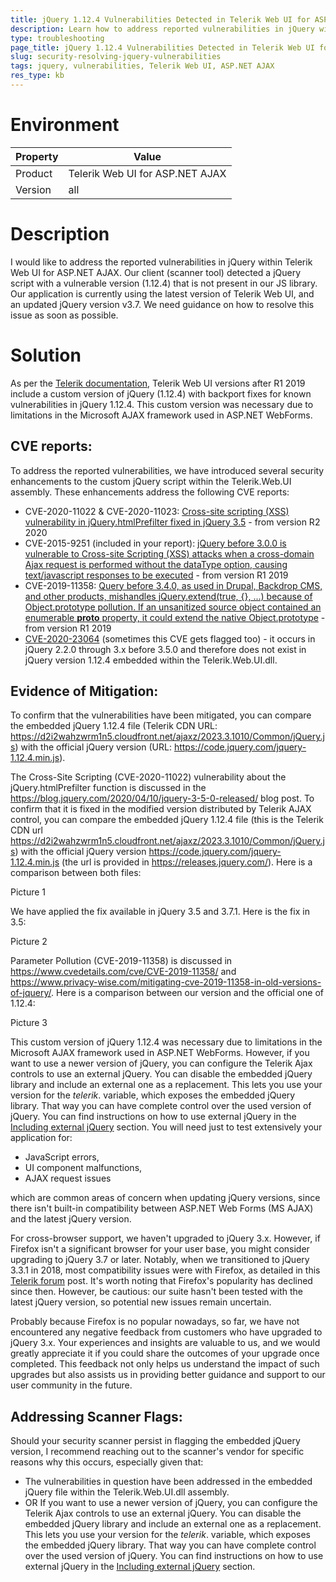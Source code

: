 ```yaml
---
title: jQuery 1.12.4 Vulnerabilities Detected in Telerik Web UI for ASP.NET AJAX
description: Learn how to address reported vulnerabilities in jQuery within Telerik Web UI for ASP.NET AJAX.
type: troubleshooting
page_title: jQuery 1.12.4 Vulnerabilities Detected in Telerik Web UI for ASP.NET AJAX
slug: security-resolving-jquery-vulnerabilities
tags: jquery, vulnerabilities, Telerik Web UI, ASP.NET AJAX
res_type: kb
---
```

# Environment
| Property | Value |
| --- | --- |
| Product | Telerik Web UI for ASP.NET AJAX |
| Version | all |

# Description
I would like to address the reported vulnerabilities in jQuery within Telerik Web UI for ASP.NET AJAX. Our client (scanner tool) detected a jQuery script with a vulnerable version (1.12.4) that is not present in our JS library. Our application is currently using the latest version of Telerik Web UI, and an updated jQuery version v3.7. We need guidance on how to resolve this issue as soon as possible.

# Solution
As per the [Telerik documentation](https://docs.telerik.com/devtools/aspnet-ajax/integration/jquery/using-jquery#embedded-jquery-security), Telerik Web UI versions after R1 2019 include a custom version of jQuery (1.12.4) with backport fixes for known vulnerabilities in jQuery 1.12.4. This custom version was necessary due to limitations in the Microsoft AJAX framework used in ASP.NET WebForms.

## CVE reports:
To address the reported vulnerabilities, we have introduced several security enhancements to the custom jQuery script within the Telerik.Web.UI assembly. These enhancements address the following CVE reports:

- CVE-2020-11022 & CVE-2020-11023: [Cross-site scripting (XSS) vulnerability in jQuery.htmlPrefilter fixed in jQuery 3.5](https://blog.jquery.com/2020/04/10/jquery-3-5-0-released/) - from version R2 2020
- CVE-2015-9251 (included in your report): [jQuery before 3.0.0 is vulnerable to Cross-site Scripting (XSS) attacks when a cross-domain Ajax request is performed without the dataType option, causing text/javascript responses to be executed](https://www.cvedetails.com/cve/CVE-2015-9251/) - from version R1 2019
- CVE-2019-11358: [Query before 3.4.0, as used in Drupal, Backdrop CMS, and other products, mishandles jQuery.extend(true, {}, ...) because of Object.prototype pollution. If an unsanitized source object contained an enumerable __proto__ property, it could extend the native Object.prototype](https://www.cvedetails.com/cve/CVE-2019-11358/) - from version R1 2019
- [CVE-2020-23064](https://nvd.nist.gov/vuln/detail/CVE-2020-23064) (sometimes this CVE gets flagged too) - it occurs in jQuery 2.2.0 through 3.x before 3.5.0 and therefore does not exist in jQuery version 1.12.4 embedded within the Telerik.Web.UI.dll.

## Evidence of Mitigation:
To confirm that the vulnerabilities have been mitigated, you can compare the embedded jQuery 1.12.4 file (Telerik CDN URL: https://d2i2wahzwrm1n5.cloudfront.net/ajaxz/2023.3.1010/Common/jQuery.js) with the official jQuery version (URL: https://code.jquery.com/jquery-1.12.4.min.js).

The Cross-Site Scripting (CVE-2020-11022) vulnerability about the jQuery.htmlPrefilter function is discussed in the https://blog.jquery.com/2020/04/10/jquery-3-5-0-released/ blog post. To confirm that it is fixed in the modified version distributed by Telerik AJAX control, you can compare the embedded jQuery 1.12.4 file (this is the Telerik CDN url https://d2i2wahzwrm1n5.cloudfront.net/ajaxz/2023.3.1010/Common/jQuery.js) with the official jQuery version https://code.jquery.com/jquery-1.12.4.min.js (the url is provided in https://releases.jquery.com/). Here is a comparison between both files:

Picture 1

We have applied the fix available in jQuery 3.5 and 3.7.1. Here is the fix in 3.5:

Picture 2

Parameter Pollution (CVE-2019-11358) is discussed in https://www.cvedetails.com/cve/CVE-2019-11358/ and https://www.privacy-wise.com/mitigating-cve-2019-11358-in-old-versions-of-jquery/. Here is a comparison between our version and the official one of 1.12.4:

Picture 3

This custom version of jQuery 1.12.4 was necessary due to limitations in the Microsoft AJAX framework used in ASP.NET WebForms. However, if you want to use a newer version of jQuery, you can configure the Telerik Ajax controls to use an external jQuery. You can disable the embedded jQuery library and include an external one as a replacement. This lets you use your version for the $telerik.$ variable, which exposes the embedded jQuery library. That way you can have complete control over the used version of jQuery. You can find instructions on how to use external jQuery in the [Including external jQuery](https://docs.telerik.com/devtools/aspnet-ajax/integration/jquery/using-jquery#including-external-jquery) section. You will need just to test extensively your application for:

- JavaScript errors,
- UI component malfunctions,
- AJAX request issues

which are common areas of concern when updating jQuery versions, since there isn't built-in compatibility between ASP.NET Web Forms (MS AJAX) and the latest jQuery version.

For cross-browser support, we haven't upgraded to jQuery 3.x. However, if Firefox isn't a significant browser for your user base, you might consider upgrading to jQuery 3.7 or later. Notably, when we transitioned to jQuery 3.3.1 in 2018, most compatibility issues were with Firefox, as detailed in this [Telerik forum](https://www.telerik.com/forums/known-issues-and-important-changes#4411795) post. It's worth noting that Firefox's popularity has declined since then. However, be cautious: our suite hasn't been tested with the latest jQuery version, so potential new issues remain uncertain.

Probably because Firefox is no popular nowadays, so far, we have not encountered any negative feedback from customers who have upgraded to jQuery 3.x. Your experiences and insights are valuable to us, and we would greatly appreciate it if you could share the outcomes of your upgrade once completed. This feedback not only helps us understand the impact of such upgrades but also assists us in providing better guidance and support to our user community in the future.

## Addressing Scanner Flags:

Should your security scanner persist in flagging the embedded jQuery version, I recommend reaching out to the scanner's vendor for specific reasons why this occurs, especially given that:

- The vulnerabilities in question have been addressed in the embedded jQuery file within the Telerik.Web.UI.dll assembly.
- OR If you want to use a newer version of jQuery, you can configure the Telerik Ajax controls to use an external jQuery. You can disable the embedded jQuery library and include an external one as a replacement. This lets you use your version for the $telerik.$ variable, which exposes the embedded jQuery library. That way you can have complete control over the used version of jQuery. You can find instructions on how to use external jQuery in the [Including external jQuery](https://docs.telerik.com/devtools/aspnet-ajax/integration/jquery/using-jquery#including-external-jquery) section.

   
